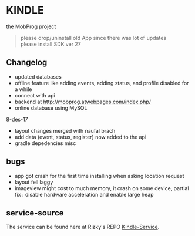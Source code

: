 # KINDLE
the MobProg project
> please drop/uninstall old App since there was lot of updates <br>
> please install SDK ver 27

## Changelog
* updated databases
* offline feature like adding events, adding status, and profile disabled for a while
* connect with api
* backend at http://mobprog.atwebpages.com/index.php/
* online database using MySQL

8-des-17
* layout changes merged with naufal brach
* add data (event, status, register) now added to the api
* gradle depedencies misc

## bugs
- app got crash for the first time installing when asking location request
- layout fell laggy
- imageview might cost to much memory, it crash on some device, partial fix : disable hardware acceleration and enable large heap

## service-source
The service can be found here at Rizky's REPO [Kindle-Service](https://github.com/nugraharzk/Kindle-service).
